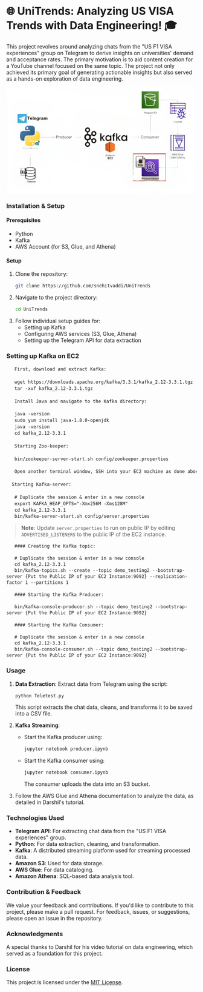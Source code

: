 # 🌐 UniTrends: Analyzing US VISA Trends with Data Engineering! 🎓
This project revolves around analyzing chats from the "US F1 VISA experiences" group on Telegram to derive insights on universities' demand and acceptance rates. The primary motivation is to aid content creation for a YouTube channel focused on the same topic. The project not only achieved its primary goal of generating actionable insights but also served as a hands-on exploration of data engineering.
<p align="center">
<img src="./Project%20Flow.png" alt="Project Flow" width="500" align="center"/>
</p>

### Installation & Setup
#### Prerequisites
- Python
- Kafka
- AWS Account (for S3, Glue, and Athena)

#### Setup
1. Clone the repository:
   ```bash
   git clone https://github.com/snehitvaddi/UniTrends
   ```
2. Navigate to the project directory:
   ```bash
   cd UniTrends
   ```
3. Follow individual setup guides for:
   - Setting up Kafka
   - Configuring AWS services (S3, Glue, Athena)
   - Setting up the Telegram API for data extraction
  
### Setting up Kafka on EC2
```markdown   
   First, download and extract Kafka:
   
   wget https://downloads.apache.org/kafka/3.3.1/kafka_2.12-3.3.1.tgz
   tar -xvf kafka_2.12-3.3.1.tgz
   
   Install Java and navigate to the Kafka directory:
   
   java -version
   sudo yum install java-1.8.0-openjdk
   java -version
   cd kafka_2.12-3.3.1
   
   Starting Zoo-keeper:

   bin/zookeeper-server-start.sh config/zookeeper.properties
   
   Open another terminal window, SSH into your EC2 machine as done above, and start the Kafka server:

  Starting Kafka-server:

   # Duplicate the session & enter in a new console
   export KAFKA_HEAP_OPTS="-Xmx256M -Xms128M"
   cd kafka_2.12-3.3.1
   bin/kafka-server-start.sh config/server.properties
```
   > **Note**: Update `server.properties` to run on public IP by editing `ADVERTISED_LISTENERS` to the public IP of the EC2 instance.
```   
   #### Creating the Kafka topic:
   
   # Duplicate the session & enter in a new console
   cd kafka_2.12-3.3.1
   bin/kafka-topics.sh --create --topic demo_testing2 --bootstrap-server {Put the Public IP of your EC2 Instance:9092} --replication-factor 1 --partitions 1
   
   #### Starting the Kafka Producer:

   bin/kafka-console-producer.sh --topic demo_testing2 --bootstrap-server {Put the Public IP of your EC2 Instance:9092}
   
   #### Starting the Kafka Consumer:

   # Duplicate the session & enter in a new console
   cd kafka_2.12-3.3.1
   bin/kafka-console-consumer.sh --topic demo_testing2 --bootstrap-server {Put the Public IP of your EC2 Instance:9092}
   ```
### Usage
1. **Data Extraction**: 
Extract data from Telegram using the script:
   ```bash
   python Teletest.py
   ```
   This script extracts the chat data, cleans, and transforms it to be saved into a CSV file.

2. **Kafka Streaming**:
   - Start the Kafka producer using:
     ```bash
     jupyter notebook producer.ipynb
     ```
   - Start the Kafka consumer using:
     ```bash
     jupyter notebook consumer.ipynb
     ```
     The consumer uploads the data into an S3 bucket.

3. Follow the AWS Glue and Athena documentation to analyze the data, as detailed in Darshil's tutorial.

### Technologies Used
- **Telegram API**: For extracting chat data from the "US F1 VISA experiences" group.
- **Python**: For data extraction, cleaning, and transformation.
- **Kafka**: A distributed streaming platform used for streaming processed data.
- **Amazon S3**: Used for data storage.
- **AWS Glue**: For data cataloging.
- **Amazon Athena**: SQL-based data analysis tool.

### Contribution & Feedback
We value your feedback and contributions. If you'd like to contribute to this project, please make a pull request. For feedback, issues, or suggestions, please open an issue in the repository.

### Acknowledgments
A special thanks to Darshil for his video tutorial on data engineering, which served as a foundation for this project.

### License
This project is licensed under the [MIT License](LICENSE).
